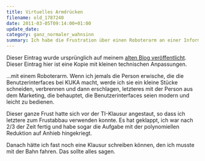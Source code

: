```yaml
---
title: Virtuelles Armdrücken
filename: old_1787240
date: 2011-03-05T09:14:00+01:00
update_date:
category: ganz_normaler_wahnsinn
summary: Ich habe die Frustration über einen Roboterarm an einer Informatikklausur ausgelassen.
---
```

Dieser Eintrag wurde ursprünglich auf meinem [alten Blog veröffentlicht](https://stu.blogger.de/stories/1787240/). Dieser Eintrag hier ist eine Kopie mit kleinen technischen Anpassungen.

…mit einem Roboterarm. Wenn ich jemals die Person erwische, die die Benutzerinterfaces bei KUKA macht, werde ich sie ein kleine Stücke schneiden, verbrennen und dann erschlagen, letzteres mit der Person aus dem Marketing, die behauptet, die Benutzerinterfaces seien modern und leicht zu bedienen.

Dieser ganze Frust hatte sich vor der TI-Klausur angestaut, so dass ich letztere zum Frustabbau verwenden konnte. Es hat geklappt, ich war nach 2/3 der Zeit fertig und habe sogar die Aufgabe mit der polynomiellen Reduktion auf Anhieb hingekriegt.

Danach hätte ich fast noch eine Klausur schreiben können, den ich musste mit der Bahn fahren. Das sollte alles sagen.
